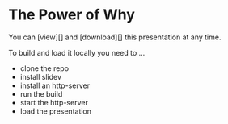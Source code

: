 # The Power of Why

You can [view][] and [download][] this presentation at any time.

To build and load it locally you need to ...

* clone the repo
* install slidev
* install an http-server
* run the build
* start the http-server
* load the presentation
